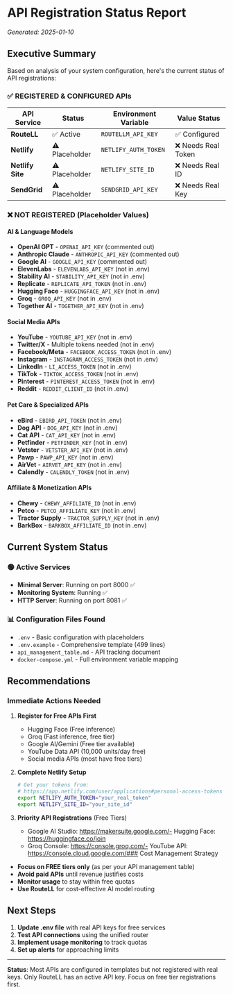 # API Registration Status Report

*Generated: 2025-01-10*

## Executive Summary

Based on analysis of your system configuration, here's the current status of API registrations:

### ✅ REGISTERED & CONFIGURED APIs

| API Service | Status | Environment Variable | Value Status |
|-------------|--------|---------------------|-------------|
| **RouteLL** | ✅ Active | `ROUTELLM_API_KEY` | ✅ Configured |
| **Netlify** | ⚠️ Placeholder | `NETLIFY_AUTH_TOKEN` | ❌ Needs Real Token |
| **Netlify Site** | ⚠️ Placeholder | `NETLIFY_SITE_ID` | ❌ Needs Real ID |
| **SendGrid** | ⚠️ Placeholder | `SENDGRID_API_KEY` | ❌ Needs Real Key |

### ❌ NOT REGISTERED (Placeholder Values)

#### AI & Language Models
- **OpenAI GPT** - `OPENAI_API_KEY` (commented out)
- **Anthropic Claude** - `ANTHROPIC_API_KEY` (commented out) 
- **Google AI** - `GOOGLE_API_KEY` (commented out)
- **ElevenLabs** - `ELEVENLABS_API_KEY` (not in .env)
- **Stability AI** - `STABILITY_API_KEY` (not in .env)
- **Replicate** - `REPLICATE_API_TOKEN` (not in .env)
- **Hugging Face** - `HUGGINGFACE_API_KEY` (not in .env)
- **Groq** - `GROQ_API_KEY` (not in .env)
- **Together AI** - `TOGETHER_API_KEY` (not in .env)

#### Social Media APIs
- **YouTube** - `YOUTUBE_API_KEY` (not in .env)
- **Twitter/X** - Multiple tokens needed (not in .env)
- **Facebook/Meta** - `FACEBOOK_ACCESS_TOKEN` (not in .env)
- **Instagram** - `INSTAGRAM_ACCESS_TOKEN` (not in .env)
- **LinkedIn** - `LI_ACCESS_TOKEN` (not in .env)
- **TikTok** - `TIKTOK_ACCESS_TOKEN` (not in .env)
- **Pinterest** - `PINTEREST_ACCESS_TOKEN` (not in .env)
- **Reddit** - `REDDIT_CLIENT_ID` (not in .env)

#### Pet Care & Specialized APIs
- **eBird** - `EBIRD_API_TOKEN` (not in .env)
- **Dog API** - `DOG_API_KEY` (not in .env)
- **Cat API** - `CAT_API_KEY` (not in .env)
- **Petfinder** - `PETFINDER_KEY` (not in .env)
- **Vetster** - `VETSTER_API_KEY` (not in .env)
- **Pawp** - `PAWP_API_KEY` (not in .env)
- **AirVet** - `AIRVET_API_KEY` (not in .env)
- **Calendly** - `CALENDLY_TOKEN` (not in .env)

#### Affiliate & Monetization APIs
- **Chewy** - `CHEWY_AFFILIATE_ID` (not in .env)
- **Petco** - `PETCO_AFFILIATE_KEY` (not in .env)
- **Tractor Supply** - `TRACTOR_SUPPLY_KEY` (not in .env)
- **BarkBox** - `BARKBOX_AFFILIATE_ID` (not in .env)

## Current System Status

### 🟢 Active Services
- **Minimal Server**: Running on port 8000 ✅
- **Monitoring System**: Running ✅
- **HTTP Server**: Running on port 8081 ✅

### 📊 Configuration Files Found
- `.env` - Basic configuration with placeholders
- `.env.example` - Comprehensive template (499 lines)
- `api_management_table.md` - API tracking document
- `docker-compose.yml` - Full environment variable mapping

## Recommendations

### Immediate Actions Needed

1. **Register for Free APIs First**
   - Hugging Face (Free inference)
   - Groq (Fast inference, free tier)
   - Google AI/Gemini (Free tier available)
   - YouTube Data API (10,000 units/day free)
   - Social media APIs (most have free tiers)

2. **Complete Netlify Setup**
   ```bash
   # Get your tokens from:
   # https://app.netlify.com/user/applications#personal-access-tokens
   export NETLIFY_AUTH_TOKEN="your_real_token"
   export NETLIFY_SITE_ID="your_site_id"
   ```

3. **Priority API Registrations** (Free Tiers)
   - Google AI Studio: https://makersuite.google.com/- Hugging Face: https://huggingface.co/join
   - Groq Console: https://console.groq.com/- YouTube API: https://console.cloud.google.com/### Cost Management Strategy

- **Focus on FREE tiers only** (as per your API management table)
- **Avoid paid APIs** until revenue justifies costs
- **Monitor usage** to stay within free quotas
- **Use RouteLL** for cost-effective AI model routing

## Next Steps

1. **Update .env file** with real API keys for free services
2. **Test API connections** using the unified router
3. **Implement usage monitoring** to track quotas
4. **Set up alerts** for approaching limits

---

**Status**: Most APIs are configured in templates but not registered with real keys. Only RouteLL has an active API key. Focus on free tier registrations first.